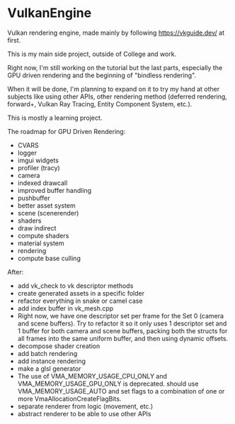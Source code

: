 # VulkanEngine

Vulkan rendering engine, made mainly by following https://vkguide.dev/ at first.

This is my main side project, outside of College and work.

Right now, I'm still working on the tutorial but the last parts, especially the GPU driven rendering and the beginning of "bindless rendering".

When it will be done, I'm planning to expand on it to try my hand at other subjects like using other APIs, other rendering method (deferred rendering, forward+, Vulkan Ray Tracing, Entity Component System, etc.).

This is mostly a learning project.

The roadmap for GPU Driven Rendering:
- CVARS
- logger
- imgui widgets
- profiler (tracy)
- camera
- indexed drawcall
- improved buffer handling
- pushbuffer
- better asset system
- scene (scenerender)
- shaders
- draw indirect
- compute shaders
- material system
- rendering
- compute base culling

After: 

- add vk_check to vk descriptor methods
- create generated assets in a specific folder
- refactor everything in snake or camel case
- add index buffer in vk_mesh.cpp
- Right now, we have one descriptor set per frame for the Set 0 (camera and scene buffers). 
Try to refactor it so it only uses 1 descriptor set and 1 buffer for both camera and scene buffers,
packing both the structs for all frames into the same uniform buffer, and then using dynamic offsets.
- decompose shader creation
- add batch rendering
- add instance rendering
- make a glsl generator 
- The use of VMA_MEMORY_USAGE_CPU_ONLY and VMA_MEMORY_USAGE_GPU_ONLY is deprecated.
should use VMA_MEMORY_USAGE_AUTO and set flags to a combination of one or more VmaAllocationCreateFlagBits.
- separate renderer from logic (movement, etc.)
- abstract renderer to be able to use other APIs

